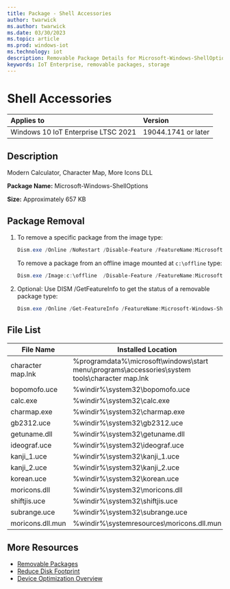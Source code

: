 ```yaml
---
title: Package - Shell Accessories
author: twarwick
ms.author: twarwick
ms.date: 03/30/2023
ms.topic: article
ms.prod: windows-iot
ms.technology: iot
description: Removable Package Details for Microsoft-Windows-ShellOptions
keywords: IoT Enterprise, removable packages, storage
---
```


# Shell Accessories

| Applies to                          |  Version            |
|:------------------------------------|:--------------------|
| Windows 10 IoT Enterprise LTSC 2021 | 19044.1741 or later |

## Description

Modern Calculator, Character Map, More Icons DLL

**Package Name:** Microsoft-Windows-ShellOptions

**Size:** Approximately 657 KB

## Package Removal

1. To remove a specific package from the image type:

   ```powershell
   Dism.exe /Online /NoRestart /Disable-Feature /FeatureName:Microsoft-Windows-ShellOptions /PackageName:@Package
   ````

   To remove a package from an offline image mounted at `c:\offline` type:

   ```powershell
   Dism.exe /Image:c:\offline  /Disable-Feature /FeatureName:Microsoft-Windows-ShellOptions /PackageName:@Package
   ```

1. Optional: Use DISM /GetFeatureInfo to get the status of a removable package type:

   ```powershell
   Dism.exe /Online /Get-FeatureInfo /FeatureName:Microsoft-Windows-ShellOptions /PackageName:@Package
   ````

## File List

| File Name | Installed Location |
|-----------|--------------------|
| character map.lnk | %programdata%\microsoft\windows\start menu\programs\accessories\system tools\character map.lnk |
| bopomofo.uce      | %windir%\system32\bopomofo.uce |
| calc.exe          | %windir%\system32\calc.exe |
| charmap.exe       | %windir%\system32\charmap.exe |
| gb2312.uce        | %windir%\system32\gb2312.uce |
| getuname.dll      | %windir%\system32\getuname.dll |
| ideograf.uce      | %windir%\system32\ideograf.uce |
| kanji_1.uce       | %windir%\system32\kanji_1.uce |
| kanji_2.uce       | %windir%\system32\kanji_2.uce |
| korean.uce        | %windir%\system32\korean.uce |
| moricons.dll      | %windir%\system32\moricons.dll |
| shiftjis.uce      | %windir%\system32\shiftjis.uce |
| subrange.uce      | %windir%\system32\subrange.uce |
| moricons.dll.mun  | %windir%\systemresources\moricons.dll.mun  |

## More Resources

- [Removable Packages](/windows/iot/iot-enterprise/Optimize-Your-Device/Removable-Packages)
- [Reduce Disk Footprint](/windows/iot/iot-enterprise/Optimize-Your-Device/Reduce-Disk-Footprint)
- [Device Optimization Overview](/windows/iot/iot-enterprise/Optimize-Your-Device/Overview)
